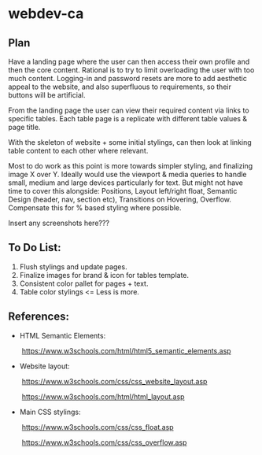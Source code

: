 # webdev-ca
## Plan

Have a landing page where the user can then access their own profile and then the core content. Rational is to try to limit overloading the user with too much content. Logging-in and password resets are more to add aesthetic appeal to the website, and also superfluous to requirements, so their buttons will be artificial.

From the landing page the user can view their required content via links to specific tables. Each table page is a replicate with different table values & page title.

With the skeleton of website + some initial stylings, can then look at linking table content to each other where relevant.

Most to do work as this point is more towards simpler styling, and finalizing image X over Y. Ideally would use the viewport & media queries to handle small, medium and large devices particularly for text. But might not have time to cover this alongside: Positions, Layout left/right float, Semantic Design (header, nav, section etc), Transitions on Hovering, Overflow. Compensate this for % based styling where possible.

Insert any screenshots here???



## To Do List:

1. Flush stylings and update pages.
2. Finalize images for brand & icon for tables template.
3. Consistent color pallet for pages + text.
4. Table color stylings <= Less is more.



## References:

- HTML Semantic Elements:

  ​	https://www.w3schools.com/html/html5_semantic_elements.asp

  

- Website layout:

  ​	https://www.w3schools.com/css/css_website_layout.asp

  ​	https://www.w3schools.com/html/html_layout.asp

  

- Main CSS stylings:

  ​	https://www.w3schools.com/css/css_float.asp

  ​	https://www.w3schools.com/css/css_overflow.asp

